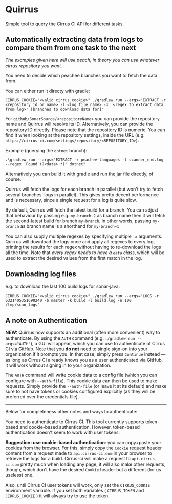 # Quirrus
Simple tool to query the Cirrus CI API for different tasks.

## Automatically extracting data from logs to compare them from one task to the next
*The examples given here will use peach, in theory you can use whatever cirrus repository you want.*

You need to decide which peachee branches you want to fetch the data from.

You can either run it directy with gradle:
```
CIRRUS_COOKIE="<valid cirrus cookie>" ./gradlew run --args="EXTRACT -r <repository id or name> -l <log file name> -x '<regex to extract data from log>' [branches to download data for]"
```

For `github/SonarSource/<repositoryName>` you can provide the repository name and Quirrus will resolve its ID. Alternatively, you can provide the repository ID directly. Please note that the repository ID is numeric. You can find it when looking at the repository settings, inside the URL (e.g. `https://cirrus-ci.com/settings/repository/<REPOSITORY_ID>`).

Example (querying the `dotnet` branch):
```
.\gradlew run --args="EXTRACT -r peachee-languages -l scanner_end.log --regex 'Found (?<data>.*)' dotnet"
```

Alternatively you can build it with gradle and run the jar file directly, of course.

Quirrus will fetch the logs for each branch in parallel (but won't try to fetch several branches' 
logs in parallel). This gives pretty decent performance and is necessary, since a single request 
for a log is quite slow.

By default, Quirrus will fetch the latest build for a branch. You can adjust that behaviour by passing e.g. `my-branch~2` as branch name then it will fetch the second-latest build for branch `my-branch`. In other words, passing `my-branch` as branch name is a shorthand for `my-branch~1`

You can also supply multiple regexes by specifying multiple `-x` arguments. Quirrus will download the logs once and apply all regexes to every log, printing the results for each regex without having to re-download the logs all the time. Note that *every regex needs to have a `data` class*, which will be used to extract the desired values from the first match in the log.

## Downloading log files
e.g. to download the last 100 build logs for sonar-java:
```
CIRRUS_COOKIE="<valid cirrus cookie>" ./gradlew run --args="LOGS -r 6321405351690240 -b master -k build -l build.log -n 100 /tmp/scan_logs"
```

## A note on Authentication
**NEW:** Quirrus now supports an additional (often more convenient) way to authenticate. By using the `AUTH` command (e.g. `./gradlew run --args="AUTH"`), a GUI will appear, which you can use to authenticate ot Cirrus CI via GitHub. Note that you **do not** need to single sign-on into your organization if it prompts you. In that case, simply press `Continue` instead — as long as Cirrus CI already knows you as a user authenticated via GitHub, it will work without signing in to your organization.

The `AUTH` command will write cookie data to a config file (which you can configure with `--auth-file`). This cookie data can then be used to make requests. Simply provide the `--auth-file` (or leave it at its default) and make sure to not have tokens or cookies configured explicitly (as they will be preferred over the credentials file).

---
Below for completeness other notes and ways to authenticate:

You need to authenticate to Cirrus CI. This tool currently supports token-based and cookie-based authentication. However, token-based authentication doesn't seem to work with user tokens.

**Suggestion: use cookie-based authentication**: you can copy+paste your cookies from the browser. For this, simply copy the `Cookie` request header content from a request made to `api.cirrus-ci.com` in your browser to retrieve the logs for a build. Cirrus-ci will make a request to `api.cirrus-ci.com` pretty much when loading any page, it will also make other requests, though, which don't have the desired `Cookie` header but a different (for us useless) one.

Also, until Cirrus CI user tokens will work, only set the `CIRRUS_COOKIE` environment variable. If you set both variables ( `CIRRUS_TOKEN` and `CIRRUS_COOKIE` ) it will always try to use the token.
